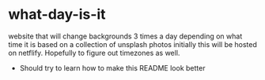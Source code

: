 # what-day-is-it
website that will change backgrounds 3 times a day depending on what time it is based on a collection of unsplash photos
initially this will be hosted on netflify.
Hopefully to figure out timezones as well. 
- Should try to learn how to make this README look better
